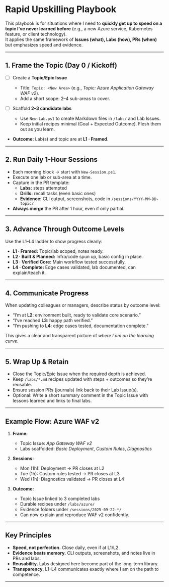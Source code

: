 # Rapid Upskilling Playbook

This playbook is for situations where I need to **quickly get up to speed on a
topic I’ve never learned before** (e.g., a new Azure service, Kubernetes
feature, or client technology).  
It applies the same framework of **Issues (what), Labs (how), PRs (when)** but
emphasizes speed and evidence.

---

## 1. Frame the Topic (Day 0 / Kickoff)

- [ ] Create a **Topic/Epic Issue**  
  - Title: `Topic: <New Area>` (e.g., *Topic: Azure Application Gateway WAF
    v2*).  
  - Add a short scope: 2–4 sub-areas to cover.  

- [ ] Scaffold **2–3 candidate labs**  
  - Use `New-Lab.ps1` to create Markdown files in `/labs/` and Lab Issues.  
  - Keep initial recipes minimal (Goal + Expected Outcome). Flesh them out as
    you learn.  

- **Outcome:** Lab(s) and topic are at **L1 · Framed**.  

---

## 2. Run Daily 1-Hour Sessions

- Each morning block → start with `New-Session.ps1`.  
- Execute one lab or sub-area at a time.  
- Capture in the PR template:  
  - **Labs:** steps attempted  
  - **Drills:** recall tasks (even basic ones)  
  - **Evidence:** CLI output, screenshots, code in `/sessions/YYYY-MM-DD-topic/`
- **Always merge** the PR after 1 hour, even if only partial.  

---

## 3. Advance Through Outcome Levels

Use the L1–L4 ladder to show progress clearly:

- **L1 · Framed:** Topic/lab scoped, notes ready.  
- **L2 · Built & Planned:** Infra/code spun up, basic config in place.  
- **L3 · Verified Core:** Main workflow tested successfully.  
- **L4 · Complete:** Edge cases validated, lab documented, can explain/teach it.

---

## 4. Communicate Progress

When updating colleagues or managers, describe status by outcome level:  

- “I’m at **L2**: environment built, ready to validate core scenario.”  
- “I’ve reached **L3**: happy path verified.”  
- “I’m pushing to **L4**: edge cases tested, documentation complete.”  

This gives a clear and transparent picture of *where I am on the learning
curve*.  

---

## 5. Wrap Up & Retain

- Close the Topic/Epic Issue when the required depth is achieved.  
- Keep `/labs/*.md` recipes updated with steps + outcomes so they’re reusable.  
- Ensure session PRs (journals) link back to their Lab Issue(s).  
- Optional: Write a short summary comment in the Topic Issue with lessons
  learned and links to final labs.  

---

## Example Flow: Azure WAF v2

1. **Frame:**  
   - Topic Issue: *App Gateway WAF v2*  
   - Labs scaffolded: *Basic Deployment*, *Custom Rules*, *Diagnostics*  

2. **Sessions:**  
   - Mon (1h): Deployment → PR closes at L2  
   - Tue (1h): Custom rules tested → PR closes at L3  
   - Wed (1h): Diagnostics validated → PR closes at L4  

3. **Outcome:**  
   - Topic Issue linked to 3 completed labs  
   - Durable recipes under `/labs/azure/`  
   - Evidence folders under `/sessions/2025-09-22-*/`  
   - Can now explain and reproduce WAF v2 confidently.  

---

## Key Principles

- **Speed, not perfection.** Close daily, even if at L1/L2.  
- **Evidence beats memory.** CLI outputs, screenshots, and notes live in PRs and
  labs.  
- **Reusability.** Labs designed here become part of the long-term library.  
- **Transparency.** L1–L4 communicates exactly where I am on the path to
  competence.  

---
